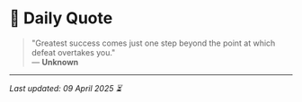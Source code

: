 # 📜 Daily Quote

> "Greatest success comes just one step beyond the point at which defeat overtakes you."  
> — **Unknown**

---

_Last updated: 09 April 2025 ⏳_
